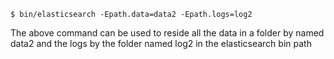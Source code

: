 ```
$ bin/elasticsearch -Epath.data=data2 -Epath.logs=log2
```
The above command can be used to reside all the data in a folder by named data2 and the logs by the folder named log2 in the elasticsearch bin path


